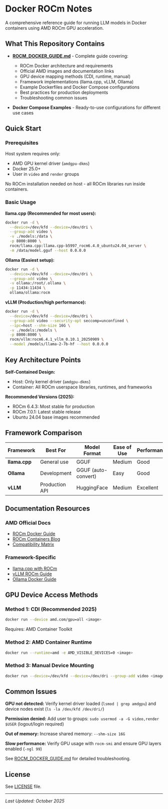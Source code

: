 # Docker ROCm Notes

A comprehensive reference guide for running LLM models in Docker containers using AMD ROCm GPU acceleration.

## What This Repository Contains

- **[ROCM_DOCKER_GUIDE.md](ROCM_DOCKER_GUIDE.md)** - Complete guide covering:
  - ROCm Docker architecture and requirements
  - Official AMD images and documentation links
  - GPU device mapping methods (CDI, runtime, manual)
  - Framework implementations (llama.cpp, vLLM, Ollama)
  - Example Dockerfiles and Docker Compose configurations
  - Best practices for production deployments
  - Troubleshooting common issues

- **Docker Compose Examples** - Ready-to-use configurations for different use cases

## Quick Start

### Prerequisites

Host system requires only:
- AMD GPU kernel driver (`amdgpu-dkms`)
- Docker 25.0+
- User in `video` and `render` groups

No ROCm installation needed on host - all ROCm libraries run inside containers.

### Basic Usage

**llama.cpp (Recommended for most users):**
```bash
docker run -d \
  --device=/dev/kfd --device=/dev/dri \
  --group-add video \
  -v ./models:/data \
  -p 8000:8000 \
  rocm/llama.cpp:llama.cpp-b5997_rocm6.4.0_ubuntu24.04_server \
  -m /data/model.gguf --host 0.0.0.0
```

**Ollama (Easiest setup):**
```bash
docker run -d \
  --device=/dev/kfd --device=/dev/dri \
  --group-add video \
  -v ollama:/root/.ollama \
  -p 11434:11434 \
  ollama/ollama:rocm
```

**vLLM (Production/high performance):**
```bash
docker run -d \
  --device=/dev/kfd --device=/dev/dri \
  --group-add video --security-opt seccomp=unconfined \
  --ipc=host --shm-size 16G \
  -v ./models:/models \
  -p 8000:8000 \
  rocm/vllm:rocm6.4.1_vllm_0.10.1_20250909 \
  --model /models/llama-2-7b-hf --host 0.0.0.0
```

## Key Architecture Points

**Self-Contained Design:**
- Host: Only kernel driver (`amdgpu-dkms`)
- Container: All ROCm userspace libraries, runtimes, and frameworks

**Recommended Versions (2025):**
- ROCm 6.4.3: Most stable for production
- ROCm 7.0.1: Latest stable release
- Ubuntu 24.04 base images recommended

## Framework Comparison

| Framework | Best For | Model Format | Ease of Use | Performance |
|-----------|----------|--------------|-------------|-------------|
| **llama.cpp** | General use | GGUF | Medium | Good |
| **Ollama** | Development | GGUF (auto-convert) | Easy | Good |
| **vLLM** | Production API | HuggingFace | Medium | Excellent |

## Documentation Resources

### AMD Official Docs
- [ROCm Docker Guide](https://rocm.docs.amd.com/projects/install-on-linux/en/latest/how-to/docker.html)
- [ROCm Containers Blog](https://rocm.blogs.amd.com/software-tools-optimization/rocm-containers/README.html)
- [Compatibility Matrix](https://rocm.docs.amd.com/en/latest/compatibility/compatibility-matrix.html)

### Framework-Specific
- [llama.cpp with ROCm](https://rocm.docs.amd.com/projects/install-on-linux/en/latest/install/3rd-party/llama-cpp-install.html)
- [vLLM ROCm Guide](https://rocm.docs.amd.com/en/latest/how-to/rocm-for-ai/inference/benchmark-docker/vllm.html)
- [Ollama Docker Guide](https://docs.ollama.com/docker)

## GPU Device Access Methods

### Method 1: CDI (Recommended 2025)
```bash
docker run --device amd.com/gpu=all <image>
```
Requires: AMD Container Toolkit

### Method 2: AMD Container Runtime
```bash
docker run --runtime=amd -e AMD_VISIBLE_DEVICES=0 <image>
```

### Method 3: Manual Device Mounting
```bash
docker run --device=/dev/kfd --device=/dev/dri --group-add video <image>
```

## Common Issues

**GPU not detected:** Verify kernel driver loaded (`lsmod | grep amdgpu`) and device nodes exist (`ls -la /dev/kfd /dev/dri/`)

**Permission denied:** Add user to groups: `sudo usermod -a -G video,render $USER` (logout/login required)

**Out of memory:** Increase shared memory: `--shm-size 16G`

**Slow performance:** Verify GPU usage with `rocm-smi` and ensure GPU layers enabled (`-ngl 99`)

See [ROCM_DOCKER_GUIDE.md](ROCM_DOCKER_GUIDE.md) for detailed troubleshooting.

## License

See [LICENSE](LICENSE) file.

---

*Last Updated: October 2025*
